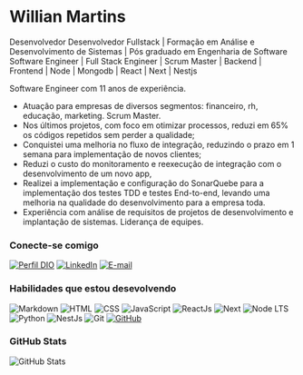 # Willian Martins

Desenvolvedor Desenvolvedor Fullstack | Formação em Análise e Desenvolvimento de Sistemas | Pós graduado em Engenharia de Software
Software Engineer | Full Stack Engineer | Scrum Master | Backend | Frontend | Node | Mongodb | React | Next | Nestjs

Software Engineer com 11 anos de experiência. 
 * Atuação para empresas de diversos segmentos: financeiro, rh, educação, marketing. Scrum Master. 
 * Nos últimos projetos, com foco em otimizar processos, reduzi em 65% os códigos repetidos sem perder a qualidade; 
 * Conquistei uma melhoria no fluxo de integração, reduzindo o prazo em 1 semana para implementação de novos clientes; 
 * Reduzi o custo do monitoramento e reexecução de integração com o desenvolvimento de um novo app, 
 * Realizei a implementação e configuração do SonarQuebe para a implementação dos testes TDD e testes End-to-end, levando uma melhoria na qualidade do desenvolvimento para a empresa toda. 
 * Experiência com análise de requisitos de projetos de desenvolvimento e implantação de sistemas. Liderança de equipes.

 ### Conecte-se comigo

 [![Perfil DIO](https://img.shields.io/badge/-Meu%20Perfil%20na%20DIO-30A3DC?style=for-the-badge)](https://web.dio.me/users/hancharek_87104/)
 [![LinkedIn](https://img.shields.io/badge/LinkedIn-0077B5?style=for-the-badge&logo=linkedin&logoColor=white)](https://www.linkedin.com/in/willianmartinsdeveloper/)
 [![E-mail](https://img.shields.io/badge/-Email-000?style=for-the-badge&logo=microsoft-outlook&logoColor=007BFF)](mailto:hancharek@gmail.com)

### Habilidades que estou desevolvendo

![Markdown](https://img.shields.io/badge/Markdown-000?style=for-the-badge&logo=markdown)
![HTML](https://img.shields.io/badge/HTML-E34F26?style=for-the-badge&logo=html5&logoColor=white)
![CSS](https://img.shields.io/badge/CSS-1572B6?style=for-the-badge&logo=css3&logoColor=white)
![JavaScript](https://img.shields.io/badge/JavaScript-F7DF1E?style=for-the-badge&logo=javascript&logoColor=black)
![ReactJs](https://img.shields.io/badge/-ReactJs-61DAFB?logo=react&logoColor=white&style=for-the-badge)
![Next](https://img.shields.io/badge/next.js-000000?style=for-the-badge&logo=nextdotjs&logoColor=white)
![Node LTS](https://img.shields.io/badge/node.js-339933?style=for-the-badge&logo=Node.js&logoColor=white)
![Python](https://img.shields.io/badge/python-3670A0?style=for-the-badge&logo=python&logoColor=ffdd54)
![NestJs](https://img.shields.io/badge/-NestJs-ea2845?style=flat-square&logo=nestjs&logoColor=white)
![Git](https://img.shields.io/badge/GIT-E44C30?style=for-the-badge&logo=git&logoColor=white)
[![GitHub](https://img.shields.io/badge/GitHub-000?style=for-the-badge&logo=github&logoColor=30A3DC)](https://docs.github.com/)

### GitHub Stats

![GitHub Stats](https://github-readme-stats.vercel.app/api?username=hancharek&theme=transparent&bg_color=0f766e&border_color=30A3DC&show_icons=true&icon_color=30A3DC&title_color=0f4b6e&text_color=cffafe)
